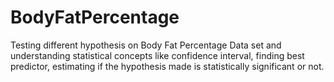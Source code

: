 # BodyFatPercentage
Testing different hypothesis on Body Fat Percentage Data set and understanding statistical concepts like confidence interval, finding best predictor, estimating if the hypothesis made is statistically significant or not. 

